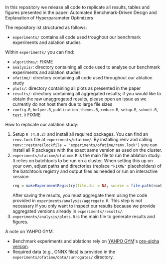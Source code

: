 In this repository we release all code to replicate all results, tables and figures presented in the paper:
Automated Benchmark-Driven Design and Explanation of Hyperparameter Optimizers

The repository ist structured as follows:
  * `experiments/` contains all code used troughout our benchmark experiments and ablation studies

Within `experiments/` you can find:
  * `algorithms/`: FIXME
  * `analysis/`: directory containing all code used to analyse our benchmark experiments and ablation studies
  * `ofatime/`: directory containing all code used throughout our ablation study
  * `plots/`: directory containing all plots as presented in the paper
  * `results/`: directory containing all aggregated results; if you would like to obtain the raw unaggregated results,
    please open an issue as we currently do not host them due to large file sizes
  * `config.R`, `helper.R`, `publication_themes.R`, `reduce.R`, `setup.R`, `submit.R`, `test.R` FIXME

How to replicate our ablation study:
  1. Setup `R (4.0.2)` and install all required packages.
     You can find an `renv.lock` file at `experiments/ofatime/`.
     By installing renv and calling `renv::restore(lockfile = "experiments/ofatime/renv.lock")` you can install all R packages with the exact same version as used on the cluster.
  2. `experiments/ofatime/ofatime.R` is the main file to run the ablation study.
     It relies on batchtools to be run on a cluster.
     When setting this up on your own, adjust paths and directories (replace `"FIXME"` placeholders) of the batchtools registry and output files as needed or run an interactive session:
     ```r
     reg = makeExperimentRegistry(file.dir = NA, source = file.path(root, "experiments/ofatime/optim.R"))`
     ```
     After saving the results, you must aggregate them using the code provided in `experiments/analysis/aggregate.R`.
     This step is not necessary if you only want to inspect our results because we provide aggregated versions already in `experiments/results/`.
  3. `experiments/analysis/plots.R` is the main file to generate results and figures.

A note on YAHPO GYM:
  * Benchmark experiments and ablations rely on [YAHPO GYM](https://github.com/slds-lmu/yahpo_gym)'s [pre-alpha version](https://github.com/slds-lmu/paper_2021_multi_fidelity_surrogates).
  * Required data (e.g., ONNX files) is provided in the `experiments/ofatime/data/surrogates/` directory.
